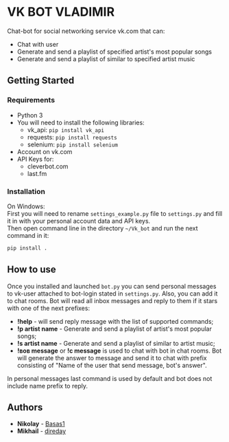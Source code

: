 # VK BOT VLADIMIR
Chat-bot for social networking service vk.com that can:  
* Chat with user
* Generate and send a playlist of specified artist's most popular songs
* Generate and send a playlist of similar to specified artist music


## Getting Started
### Requirements
* Python 3
* You will need to install the following libraries:  
    - vk_api: `pip install vk_api`
    - requests: `pip install requests`
    - selenium: `pip install selenium`
* Account on vk.com
* API Keys for:  
    - cleverbot.com
    - last.fm  

### Installation
On Windows:  
First you will need to rename `settings_example.py` file to `settings.py` and fill it in with your personal 
account data and API keys.  
Then open command line in the directory `~/Vk_bot` and run the next command in it: 
```bash
pip install .
```

## How to use
Once you installed and launched `bot.py` you can send personal messages to vk-user attached to bot-login stated 
in `settings.py`. Also, you can add it to chat rooms. Bot will read all inbox messages and reply to them if it 
stars with one of the next prefixes:  
* **!help** - will send reply message with the list of supported commands;  
* **!p artist name** - Generate and send a playlist of artist's most popular songs;  
* **!s artist name** - Generate and send a playlist of similar to artist music;  
* **!вов message** or **!c message** is used to chat with bot in chat rooms. Bot will generate the answer to message
and send it to chat with prefix consisting of "Name of the user that send message, bot's answer".  

In personal messages last command is used by default and bot does not include name prefix to reply.


## Authors
* **Nikolay** - [Basas1](https://github.com/Basas1)
* **Mikhail** - [direday](https://github.com/direday)

